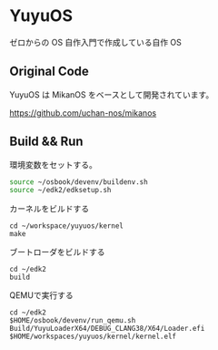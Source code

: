 # YuyuOS

ゼロからの OS 自作入門で作成している自作 OS

## Original Code

YuyuOS は MikanOS をベースとして開発されています。

https://github.com/uchan-nos/mikanos

## Build && Run

環境変数をセットする。

```sh
source ~/osbook/devenv/buildenv.sh
source ~/edk2/edksetup.sh
```

カーネルをビルドする

```
cd ~/workspace/yuyuos/kernel
make
```

ブートローダをビルドする

```
cd ~/edk2
build
```

QEMUで実行する

```
cd ~/edk2
$HOME/osbook/devenv/run_qemu.sh Build/YuyuLoaderX64/DEBUG_CLANG38/X64/Loader.efi $HOME/workspaces/yuyuos/kernel/kernel.elf 
```